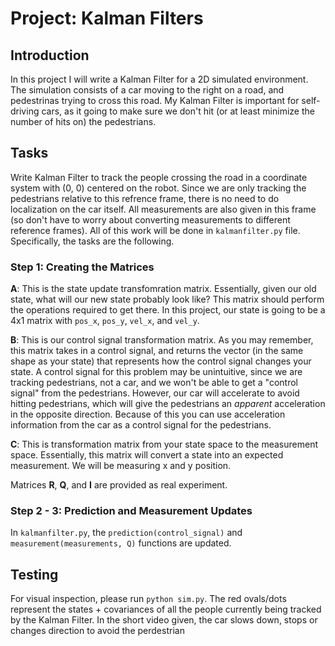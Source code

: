 # Project: Kalman Filters

## Introduction
In this project I will write a Kalman Filter for a 2D simulated environment. The simulation consists of a car moving to the right on a road, and pedestrinas trying to cross this road. My Kalman Filter is important for self-driving cars, as it going to make sure we don't hit (or at least minimize the number of hits on) the pedestrians.

## Tasks
Write Kalman Filter to track the people crossing the road in a coordinate system with (0, 0) centered on the robot. Since we are only tracking the pedestrians relative to this refrence frame, there is no need to do localization on the car itself. All measurements are also given in this frame (so don't have to worry about converting measurements to different reference frames). All of this work will be done in `kalmanfilter.py` file. Specifically, the tasks are the following.

### Step 1: Creating the Matrices

**A**: This is the state update transfomration matrix. Essentially, given our old state, what will our new state probably look like? This matrix should perform the operations required to get there. In this project, our state is going to be a 4x1 matrix with `pos_x`, `pos_y`, `vel_x`, and `vel_y`.

**B**: This is our control signal transformation matrix. As you may remember, this matrix takes in a control signal, and returns the vector (in the same shape as your state) that represents how the control signal changes your state. A control signal for this problem may be unintuitive, since we are tracking pedestrians, not a car, and we won't be able to get a "control signal" from the pedestrians. However, our car will accelerate to avoid hitting pedestrians, which will give the pedestrians an *apparent* acceleration in the opposite direction. Because of this you can use acceleration information from the car as a control signal for the pedestrians.

**C**: This is transformation matrix from your state space to the measurement space. Essentially, this matrix will convert a state into an expected measurement. We will be measuring x and y position.

Matrices **R**, **Q**, and **I** are provided as real experiment.

### Step 2 - 3: Prediction and Measurement Updates

In `kalmanfilter.py`, the `prediction(control_signal)` and `measurement(measurements, Q)` functions are updated.

## Testing

For visual inspection, please run `python sim.py`. The red ovals/dots represent the states + covariances of all the people currently being tracked by the Kalman Filter.
In the short video given, the car slows down, stops or changes direction to avoid the perdestrian